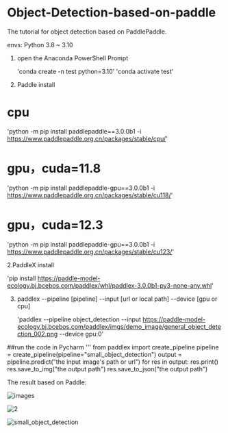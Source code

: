 # Object-Detection-based-on-paddle
The tutorial for object detection based on PaddlePaddle.

envs: Python 3.8 ~ 3.10

1. open the Anaconda PowerShell Prompt

   'conda create -n test python=3.10'
   'conda activate test'

2. Paddle install

# cpu
'python -m pip install paddlepaddle==3.0.0b1 -i https://www.paddlepaddle.org.cn/packages/stable/cpu/'

# gpu，cuda=11.8
'python -m pip install paddlepaddle-gpu==3.0.0b1 -i https://www.paddlepaddle.org.cn/packages/stable/cu118/'

# gpu，cuda=12.3
'python -m pip install paddlepaddle-gpu==3.0.0b1 -i https://www.paddlepaddle.org.cn/packages/stable/cu123/'

2.PaddleX install

'pip install https://paddle-model-ecology.bj.bcebos.com/paddlex/whl/paddlex-3.0.0b1-py3-none-any.whl'

3. paddlex --pipeline [pipeline] --input [url or local path] --device [gpu or cpu]

   'paddlex --pipeline object_detection --input https://paddle-model-ecology.bj.bcebos.com/paddlex/imgs/demo_image/general_object_detection_002.png --device gpu:0'

##run the code in Pycharm
'''
from paddlex import create_pipeline
pipeline = create_pipeline(pipeline="small_object_detection")
output = pipeline.predict("the input image's path or url")
for res in output:
    res.print() 
    res.save_to_img("the output path") 
    res.save_to_json("the output path") 


The result based on Paddle:

![images](https://github.com/user-attachments/assets/d08ccb2d-7aca-467a-ac9a-2a0d18e32442)

![2](https://github.com/user-attachments/assets/48af4a61-a261-4723-9946-2b590e4946e0)

![small_object_detection](https://github.com/user-attachments/assets/473043b2-d5d1-4154-a231-f4bcc281f15c)
